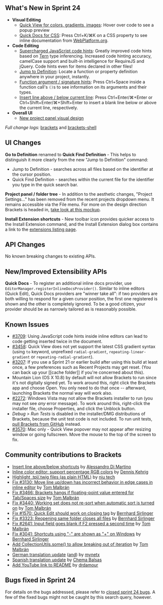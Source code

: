 What's New in Sprint 24
-----------------------
* **Visual Editing**
    * [Quick View for colors, gradients, images](https://trello.com/card/2-hover-preview/4f90a6d98f77505d7940ce88/848): Hover over code to see a popup preview
    * [Quick Docs for CSS](https://trello.com/card/3-quick-docs-css/4f90a6d98f77505d7940ce88/839): Press Ctrl+K/&#x2318;K on a CSS property to see inline documentation from [WebPlatform.org](http://docs.webplatform.org/).
* **Code Editing**
    * [Supercharged JavaScript code hints](https://trello.com/card/2-pull-request-tern-based-code-hinting/4f90a6d98f77505d7940ce88/849): Greatly improved code hints based on [Tern](http://ternjs.net/) type inferencing. Increased code hinting accuracy, camelCase support and built-in intelligence for RequireJS and jQuery. Code hints even for items declared in other files!
    * [Jump to Definition](https://trello.com/card/2-pull-request-tern-based-code-hinting/4f90a6d98f77505d7940ce88/849): Locate a function or property definition anywhere in your project, instantly.
    * [Function argument / signature hints](https://trello.com/card/2-pull-request-tern-based-code-hinting/4f90a6d98f77505d7940ce88/849): Press Ctrl+Space inside a function call's `()`s to see information on its arguments and their types.
    * [Insert line above / below current line](https://github.com/adobe/brackets/pull/2729): Press Ctrl+Enter/&#x2318;+Enter or Ctrl+Shift+Enter/&#x2318;+Shift+Enter to insert a blank line below or above the current line, respectively.
* **Overall UI**
    * [New project panel visual design](https://trello.com/card/2-ux-implement-project-panel/4f90a6d98f77505d7940ce88/807)


_Full change logs:_ [brackets](https://github.com/adobe/brackets/compare/sprint-23...sprint-24#commits_bucket) and [brackets-shell](https://github.com/adobe/brackets-shell/compare/sprint-23...sprint-24#commits_bucket)


UI Changes
----------
**Go to Definition** renamed to **Quick Find Definition** - This helps to distinguish it more clearly from the new "Jump to Definition" command:
* Jump to Definition - searches across all files based on the identifier at the cursor position.
* Quick Find Definition - searches within the current file for the identifier you type in the quick search bar.

**Project panel / folder tree** - In addition to the aesthetic changes, "Project Settings..." has been removed from the recent projects dropdown menu. It remains accessible via the File menu. For more on the design direction Brackets is headed in, [take look at this mockup](http://www.behance.net/gallery/Brackets/6499177).

**Install Extension shortcuts** - New toolbar icon provides quicker access to the Install Extension command, and the Install Extension dialog box contains a link to the [extensions listing page](https://github.com/adobe/brackets/wiki/Brackets-Extensions).


API Changes
-----------
No known breaking changes to existing APIs.

New/Improved Extensibility APIs
-------------------------------
**Quick Docs** - To register an additional inline docs provider, use `EditorManager.registerInlineDocsProvider()`. Similar to inline editors (Quick Edit), Quick Docs providers are "winner take all": if two providers are both willing to respond for a given cursor position, the first one registered is shown and the other is completely ignored. To be a good citizen, your provider should be as narrowly tailored as is reasonably possible.

Known Issues
------------
* [#3709](https://github.com/adobe/brackets/issues/3709): Using JavaScript code hints inside inline editors can lead to code getting inserted twice in the document.
* [#3458](https://github.com/adobe/brackets/issues/3458): Quick View does not yet support the latest CSS gradient syntax (using `to` keyword, unprefixed `radial-gradient`, `repeating-linear-gradient` or `repeating-radial-gradient`).
* [#3207](https://github.com/adobe/brackets/issues/3207): If you use a Sprint 21 or earlier build after using this build at least once, a few preferences such as Recent Projects may get reset. (You can back up your [[cache folder]] if you're concerned about this).
* Mountain Lion (OS X 10.8) by default will not allow Brackets to run since it's not digitally signed yet.  To work around this, right click the Brackets app and choose Open.  You only need to do that once -- afterward, launching Brackets the normal way will work also.
* [#2272](https://github.com/adobe/brackets/issues/2272): Windows Vista may not allow the Brackets installer to run (you may not see _any_ error message). To work around this, right-click the installer file, choose Properties, and click the Unblock button.
* _Debug > Run Tests_ is disabled in the installer/DMG distributions of Brackets, because the unit test code is not included. To run unit tests, [pull Brackets from GitHub](https://github.com/adobe/brackets/wiki/How-to-Hack-on-Brackets#wiki-getcode) instead.
* [#3570](https://github.com/adobe/brackets/issues/3570): Mac only - Quick View popover may not appear after resizing window or going fullscreen. Move the mouse to the top of the screen to fix.

Community contributions to Brackets
-----------------------------------
* [Insert line above/below shortcuts](https://github.com/adobe/brackets/pull/2729) by [Alessandro Di Martino](https://github.com/zeis)
* [Inline color editor: support percentage RGB colors](https://github.com/adobe/brackets/pull/2212) by [Dennis Kehrig](https://github.com/DennisKehrig)
* [Highlight .tpl/.twig files (as plain HTML)](https://github.com/adobe/brackets/pull/3362) by [niu tech](https://github.com/niutech)
* [Fix #3130: Move line up/down has incorrect behavior in edge cases in inline editor](https://github.com/adobe/brackets/pull/3233) by [Tom Malbrán](https://github.com/TomMalbran)
* [Fix #3466: Brackets hangs if floating-point value entered for Tab/Spaces size](https://github.com/adobe/brackets/pull/3487) by [Tom Malbrán](https://github.com/TomMalbran)
* [Fix #3440: Working set does not re-sort when automatic sort is turned on](https://github.com/adobe/brackets/pull/3450) by [Tom Malbrán](https://github.com/TomMalbran)
* [Fix #1570: Quick Edit should work on closing tag](https://github.com/adobe/brackets/pull/3419) by [Bernhard Sirlinger](https://github.com/WebsiteDeveloper)
* [Fix #3323: Reopening same folder closes all files](https://github.com/adobe/brackets/pull/3329) by [Bernhard Sirlinger](https://github.com/WebsiteDeveloper)
* [Fix #2641: Input field goes blank if F2 pressed a second time](https://github.com/adobe/brackets/pull/3299) by [Tom Malbrán](https://github.com/TomMalbran)
* [Fix #3041: Shortcuts using "-" are shown as "+" on Windows](https://github.com/adobe/brackets/pull/3331) by [Bernhard Sirlinger](https://github.com/WebsiteDeveloper)
* [Add CollectionUtils.some() to allow breaking out of iteration](https://github.com/adobe/brackets/pull/3117) by [Tom Malbrán](https://github.com/TomMalbran)
* [German translation update](https://github.com/adobe/brackets/pull/2937) ([and](https://github.com/adobe/brackets/pull/3500)) by [mynetx](https://github.com/mynetx)
* [Spanish translation update](https://github.com/adobe/brackets/pull/3536) by [Chema Balsas](https://github.com/jbalsas)
* [Add YouTube link to README](https://github.com/adobe/brackets/pull/3276) by [drdamour](https://github.com/drdamour)


Bugs fixed in Sprint 24
-----------------------
For details on the bugs addressed, please refer to [closed sprint 24 bugs](https://github.com/adobe/brackets/issues?labels=&milestone=11&state=closed). A few of the fixed bugs might not be caught by this search query, however.